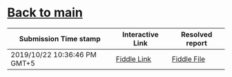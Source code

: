 # [Back to main](https://github.com/glaghari/database-assignement-2019)
|Submission Time stamp          | Interactive Link                                                                              | Resolved report                                                                              |
| ----------------------------- | --------------------------------------------------------------------------------------------- | -------------------------------------------------------------------------------------------- |
| 2019/10/22 10:36:46 PM GMT+5 | [Fiddle Link](https://dbfiddle.uk/?rdbms=mariadb_10.2&fiddle=6db9b506cf3658cf516d95c8e8008d1d) | [Fiddle File](processed/csm-72/6db9b506cf3658cf516d95c8e8008d1d.md) |
